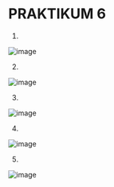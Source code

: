 # PRAKTIKUM 6

1.
![image](https://github.com/alexandravoit/ANDMETURVE-2024/assets/145194484/a9eb906e-2603-44ff-9caa-89ad677d623a)

2.  
![image](https://github.com/alexandravoit/ANDMETURVE-2024/assets/145194484/2019d55e-e639-4ef4-9452-42d373dd1efd)

3.  
![image](https://github.com/alexandravoit/ANDMETURVE-2024/assets/145194484/a2e3843e-5578-449a-abe9-89bed67451c8)

4.  
![image](https://github.com/alexandravoit/ANDMETURVE-2024/assets/145194484/3798c5f0-4720-4132-959c-2ee48fd89bcf)

5.  
![image](https://github.com/alexandravoit/ANDMETURVE-2024/assets/145194484/61b6ce04-44a9-4f8b-8603-78335f8c249c)
